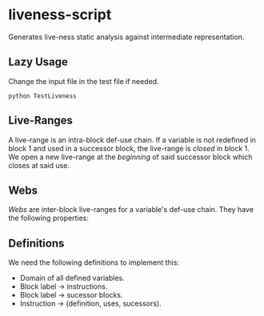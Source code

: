# liveness-script
Generates live-ness static analysis against intermediate representation.

## Lazy Usage
Change the input file in the test file if needed.

```
python TestLiveness
```

## Live-Ranges
A live-range is an intra-block def-use chain. If a variable is not redefined in block 1 and used in a successor block, the live-range is _closed_ in block 1. We open a new live-range at the _beginning_ of said successor block which closes at said use.

## Webs
_Webs_ are inter-block live-ranges for a variable's def-use chain. They have the following properties:

## Definitions
We need the following definitions to implement this:
* Domain of all defined variables.
* Block label -> instructions.
* Block label -> sucessor blocks.
* Instruction -> (definition, uses, sucessors).